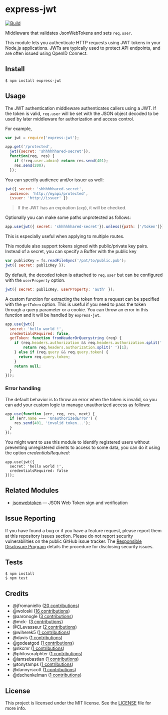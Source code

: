 # express-jwt

[![Build](https://travis-ci.org/auth0/express-jwt.png)](http://travis-ci.org/auth0/express-jwt)

Middleware that validates JsonWebTokens and sets `req.user`.

This module lets you authenticate HTTP requests using JWT tokens in your Node.js
applications.  JWTs are typically used to protect API endpoints, and are
often issued using OpenID Connect.

## Install

    $ npm install express-jwt

## Usage

The JWT authentication middleware authenticates callers using a JWT.
If the token is valid, `req.user` will be set with the JSON object decoded
to be used by later middleware for authorization and access control.

For example,

```javascript
var jwt = require('express-jwt');

app.get('/protected',
  jwt({secret: 'shhhhhhared-secret'}),
  function(req, res) {
    if (!req.user.admin) return res.send(401);
    res.send(200);
  });
```

You can specify audience and/or issuer as well:

```javascript
jwt({ secret: 'shhhhhhared-secret',
  audience: 'http://myapi/protected',
  issuer: 'http://issuer' })
```

> If the JWT has an expiration (`exp`), it will be checked.

Optionally you can make some paths unprotected as follows:

```javascript
app.use(jwt({ secret: 'shhhhhhared-secret'}).unless({path: ['/token']}));
```

This is especially useful when applying to multiple routes.

This module also support tokens signed with public/private key pairs. Instead of a secret, you can specify a Buffer with the public key

```javascript
var publicKey = fs.readFileSync('/pat/to/public.pub');
jwt({ secret: publicKey });
```

By default, the decoded token is attached to `req.user` but can be configured with the `userProperty` option.

```javascript
jwt({ secret: publicKey, userProperty: 'auth' });
```

A custom function for extracting the token from a request can be specified with
the `getToken` option. This is useful if you need to pass the token through a
query parameter or a cookie. You can throw an error in this function and it will
be handled by `express-jwt`.

```javascript
app.use(jwt({
  secret: 'hello world !',
  credentialsRequired: false,
  getToken: function fromHeaderOrQuerystring (req) {
    if (req.headers.authorization && req.headers.authorization.split(' ')[0] === 'Bearer') {
        return req.headers.authorization.split(' ')[1];
    } else if (req.query && req.query.token) {
      return req.query.token;
    }
    return null;
  }
}));
```

### Error handling

The default behavior is to throw an error when the token is invalid, so you can add your custom logic to manage unauthorized access as follows:


```javascript
app.use(function (err, req, res, next) {
  if (err.name === 'UnauthorizedError') {
    res.send(401, 'invalid token...');
  }
});
```

You might want to use this module to identify registered users without preventing unregistered clients to access to some data, you
can do it using the option _credentialsRequired_:

    app.use(jwt({
      secret: 'hello world !',
      credentialsRequired: false
    }));

## Related Modules

- [jsonwebtoken](https://github.com/auth0/node-jsonwebtoken) — JSON Web Token sign and verification

## Issue Reporting

If you have found a bug or if you have a feature request, please report them at this repository issues section. Please do not report security vulnerabilities on the public GitHub issue tracker. The [Responsible Disclosure Program](https://auth0.com/whitehat) details the procedure for disclosing security issues.

## Tests

    $ npm install
    $ npm test

## Credits

- @jfromaniello ([20 contributions](https://github.com/auth0/express-jwt/commits?author=jfromaniello))
- @woloski ([16 contributions](https://github.com/auth0/express-jwt/commits?author=woloski))
- @aaronogle ([3 contributions](https://github.com/auth0/express-jwt/commits?author=aaronogle))
- @mck- ([3 contributions](https://github.com/auth0/express-jwt/commits?author=mck-))
- @CLevasseur ([2 contributions](https://github.com/auth0/express-jwt/commits?author=CLevasseur))
- @wiherek5 ([1 contributions](https://github.com/auth0/express-jwt/commits?author=wiherek5))
- @davis ([1 contributions](https://github.com/auth0/express-jwt/commits?author=davis))
- @godeatgod ([1 contributions](https://github.com/auth0/express-jwt/commits?author=godeatgod))
- @nkcmr ([1 contributions](https://github.com/auth0/express-jwt/commits?author=nkcmr))
- @philosoralphter ([1 contributions](https://github.com/auth0/express-jwt/commits?author=philosoralphter))
- @iamsebastian ([1 contributions](https://github.com/auth0/express-jwt/commits?author=iamsebastian))
- @tonytamps ([1 contributions](https://github.com/auth0/express-jwt/commits?author=tonytamps))
- @dannyrscott ([1 contributions](https://github.com/auth0/express-jwt/commits?author=dannyrscott))
- @dschenkelman ([1 contributions](https://github.com/auth0/express-jwt/commits?author=dschenkelman))

## License

This project is licensed under the MIT license. See the [LICENSE](LICENSE.txt) file for more info.
